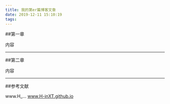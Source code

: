 ```yaml
---
title: 我的第er篇博客文章
date: 2019-12-11 15:10:19
tags:
---
```



##第一章

内容



------

##第二章


内容



-------



##参考文献






www.H_...
www.H-inXT.github.io





